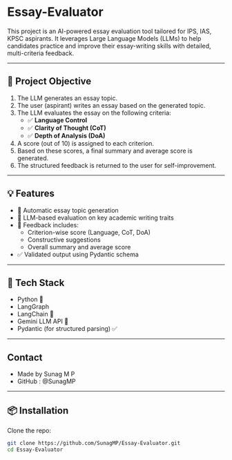 # Essay-Evaluator
This project is an AI-powered essay evaluation tool tailored for IPS, IAS, KPSC aspirants. It leverages Large Language Models (LLMs) to help candidates practice and improve their essay-writing skills with detailed, multi-criteria feedback.

---

## 📌 Project Objective

1. The LLM generates an essay topic.
2. The user (aspirant) writes an essay based on the generated topic.
3. The LLM evaluates the essay on the following criteria:
   - ✅ **Language Control**
   - ✅ **Clarity of Thought (CoT)**
   - ✅ **Depth of Analysis (DoA)**
4. A score (out of 10) is assigned to each criterion.
5. Based on these scores, a final summary and average score is generated.
6. The structured feedback is returned to the user for self-improvement.

---

## 💡 Features

- 🎯 Automatic essay topic generation
- 🧠 LLM-based evaluation on key academic writing traits
- 📝 Feedback includes:
  - Criterion-wise score (Language, CoT, DoA)
  - Constructive suggestions
  - Overall summary and average score
- ✅ Validated output using Pydantic schema

---

## 🧪 Tech Stack

- Python 🐍
- LangGraph
- LangChain 🧱
- Gemini LLM API 💬
- Pydantic (for structured parsing) ✅

---

## Contact

- Made by Sunag M P
- GitHub : @SunagMP

---

## 📦 Installation

Clone the repo:

```bash
git clone https://github.com/SunagMP/Essay-Evaluator.git
cd Essay-Evaluator
